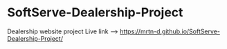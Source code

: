 # SoftServe-Dealership-Project
Dealership website project
Live link --> https://mrtn-d.github.io/SoftServe-Dealership-Project/
